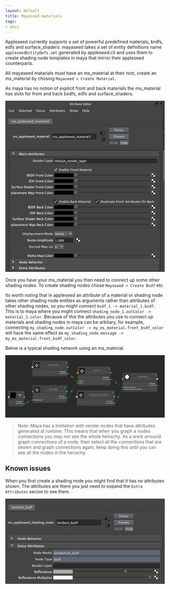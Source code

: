 ```yaml
---
layout: default
title: Mayaseed materials
tags:
- docs
---
```


Appleseed currently supports a set of powerful predefined materials, brdfs, edfs and surface_shaders. mayaseed takes a set of entity definitions name `appleseedEntityDefs.xml` generated by appleseed.cli and uses them to create shading node templates in maya that mirror their appleseed counterparts.

All mayaseed matarials must have an ms_material at their root, create an ms_material by chosing `Mayaseed > Create Material`. 

As maya has no notion of explicit front and back materials the ms_material has slots for front and back bsdfs, edfs and surface_shaders. 

![ms_material in the attribute editor](/images/ms_material_attribute_editor.png)

Once you have your ms_material you then need to connect up some other shading nodes. To create shading nodes chose `Mayaseed > Create Bsdf` etc. 

Its worth noting that in appleseed an attribute of a material or shading node takes other shading node entities as arguments rather than attributes of other shading nodes, so you might connect `bsdf_1 -> material_1.bsdf`. This is to maya where you might connect `shading_node_1.outColor -> material_1.color`. Because of this the attributes you use to connect up materials and shading nodes in maya can be arbitary, for example, connecting `my_shading_node.outColor -> my_ms_material.front_bsdf_color` will have the same effect as `my_shading_node.message -> my_ms_material.front_bsdf_color`. 

Below is a typical shading network using an ms_material.

![Eample shading network](/images/example_ms_shadin_network.png)

>Note: Maya has a limitation with render nodes that have attributes generated at runtime. This means that when you graph a nodes connections you may not see the whole heirachy. As a work arround graph connections of a node, then select all the connections that are shown and graph connections again, keep doing this until you can see all the nodes in the heirachy.

Known issues
------------

When you first create a shading node you might find that it has no attributes shown. The attributes are there you just need to expand the `Extra Attributes` secion to see them.

![Shading node hidden attributes](/images/shading_node_extra_attributes.png)
